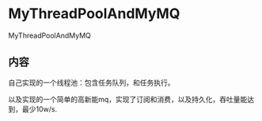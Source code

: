 # MyThreadPoolAndMyMQ
MyThreadPoolAndMyMQ

## 内容
自己实现的一个线程池：包含任务队列，和任务执行。

以及实现的一个简单的高新能mq，实现了订阅和消费，以及持久化，吞吐量能达到，最少10w/s.
